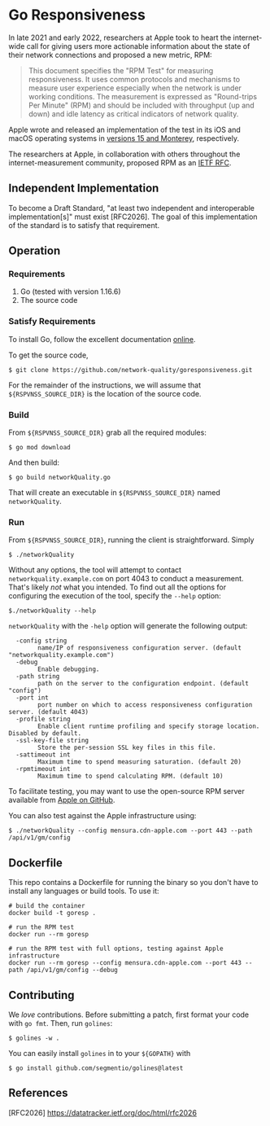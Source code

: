 # Go Responsiveness

In late 2021 and early 2022, researchers at Apple took to heart the internet-wide call for giving users more actionable information about the state of their network connections and proposed a new metric, RPM:

> This document specifies the "RPM Test" for measuring responsiveness. It uses common protocols and mechanisms to measure user experience especially when the network is under working conditions. The measurement is expressed as "Round-trips Per Minute" (RPM) and should be included with throughput (up and down) and idle latency as critical indicators of network quality.

Apple wrote and released an implementation of the test in its iOS and macOS operating systems in [versions 15 and Monterey](https://support.apple.com/en-gb/HT212313), respectively.

The researchers at Apple, in collaboration with others throughout the internet-measurement community, proposed RPM as an [IETF RFC](https://github.com/network-quality/draft-ietf-ippm-responsiveness/blob/master/draft-ietf-ippm-responsiveness.txt).

## Independent Implementation

To become a Draft Standard, "at least two independent and interoperable implementation[s]" must exist [RFC2026]. The goal of this implementation of the standard is to satisfy that requirement.

## Operation

### Requirements

1. Go (tested with version 1.16.6)
2. The source code

### Satisfy Requirements

To install Go, follow the excellent documentation [online](https://go.dev/doc/install).

To get the source code, 

```
$ git clone https://github.com/network-quality/goresponsiveness.git
```

For the remainder of the instructions, we will assume that `${RSPVNSS_SOURCE_DIR}` is the location of the source code.

### Build

From `${RSPVNSS_SOURCE_DIR}` grab all the required modules:
```
$ go mod download
```

And then build:
```
$ go build networkQuality.go
```

That will create an executable in `${RSPVNSS_SOURCE_DIR}` named `networkQuality`.

### Run

From `${RSPVNSS_SOURCE_DIR}`, running the client is straightforward. Simply 

```
$ ./networkQuality
```

Without any options, the tool will attempt to contact `networkquality.example.com` on port 4043 to conduct a measurement. That's likely *not* what you intended. To find out all the options for configuring the execution of the tool, specify the `--help` option:

```
$./networkQuality --help
```

`networkQuality` with the `-help` option will generate the following output:

```
  -config string
    	name/IP of responsiveness configuration server. (default "networkquality.example.com")
  -debug
    	Enable debugging.
  -path string
    	path on the server to the configuration endpoint. (default "config")
  -port int
    	port number on which to access responsiveness configuration server. (default 4043)
  -profile string
    	Enable client runtime profiling and specify storage location. Disabled by default.
  -ssl-key-file string
    	Store the per-session SSL key files in this file.
  -sattimeout int
    	Maximum time to spend measuring saturation. (default 20)
  -rpmtimeout int
    	Maximum time to spend calculating RPM. (default 10)
```

To facilitate testing, you may want to use the open-source RPM server available from [Apple on GitHub](https://github.com/network-quality/server/tree/main/go).

You can also test against the Apple infrastructure using:

```
$ ./networkQuality --config mensura.cdn-apple.com --port 443 --path /api/v1/gm/config
```

## Dockerfile

This repo contains a Dockerfile for running the binary so you
don't have to install any languages or build tools.
To use it:

```
# build the container
docker build -t goresp .   

# run the RPM test
docker run --rm goresp     

# run the RPM test with full options, testing against Apple infrastructure
docker run --rm goresp --config mensura.cdn-apple.com --port 443 --path /api/v1/gm/config --debug
```

## Contributing

We *love* contributions. Before submitting a patch, first format your code with `go fmt`. Then, run `golines`:

```
$ golines -w .
```

You can easily install `golines` in to your `${GOPATH}` with

```
$ go install github.com/segmentio/golines@latest
```

## References

[RFC2026] https://datatracker.ietf.org/doc/html/rfc2026
